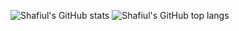 ![Shafiul's GitHub stats](https://github-readme-stats.vercel.app/api?username=shafiulshaon&count_private=true&show_icons=true&theme=vue)
![Shafiul's GitHub top langs](https://github-readme-stats.vercel.app/api/top-langs/?username=shafiulshaon&theme=vue)
